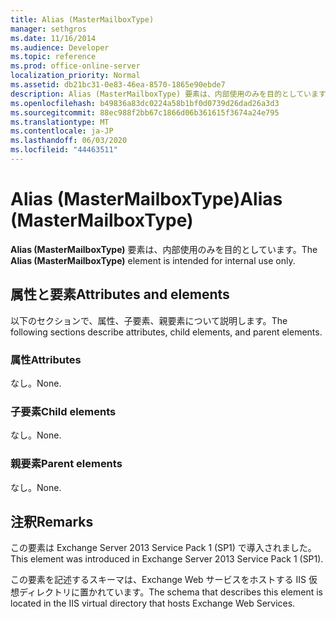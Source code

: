 ```yaml
---
title: Alias (MasterMailboxType)
manager: sethgros
ms.date: 11/16/2014
ms.audience: Developer
ms.topic: reference
ms.prod: office-online-server
localization_priority: Normal
ms.assetid: db21bc31-0e83-46ea-8570-1865e90ebde7
description: Alias (MasterMailboxType) 要素は、内部使用のみを目的としています。
ms.openlocfilehash: b49836a83dc0224a58b1bf0d0739d26dad26a3d3
ms.sourcegitcommit: 88ec988f2bb67c1866d06b361615f3674a24e795
ms.translationtype: MT
ms.contentlocale: ja-JP
ms.lasthandoff: 06/03/2020
ms.locfileid: "44463511"
---
```

# <a name="alias-mastermailboxtype"></a><span data-ttu-id="f41d8-103">Alias (MasterMailboxType)</span><span class="sxs-lookup"><span data-stu-id="f41d8-103">Alias (MasterMailboxType)</span></span>

<span data-ttu-id="f41d8-104">**Alias (MasterMailboxType)** 要素は、内部使用のみを目的としています。</span><span class="sxs-lookup"><span data-stu-id="f41d8-104">The **Alias (MasterMailboxType)** element is intended for internal use only.</span></span> 

## <a name="attributes-and-elements"></a><span data-ttu-id="f41d8-105">属性と要素</span><span class="sxs-lookup"><span data-stu-id="f41d8-105">Attributes and elements</span></span>

<span data-ttu-id="f41d8-106">以下のセクションで、属性、子要素、親要素について説明します。</span><span class="sxs-lookup"><span data-stu-id="f41d8-106">The following sections describe attributes, child elements, and parent elements.</span></span>
  
### <a name="attributes"></a><span data-ttu-id="f41d8-107">属性</span><span class="sxs-lookup"><span data-stu-id="f41d8-107">Attributes</span></span>

<span data-ttu-id="f41d8-108">なし。</span><span class="sxs-lookup"><span data-stu-id="f41d8-108">None.</span></span>
  
### <a name="child-elements"></a><span data-ttu-id="f41d8-109">子要素</span><span class="sxs-lookup"><span data-stu-id="f41d8-109">Child elements</span></span>

<span data-ttu-id="f41d8-110">なし。</span><span class="sxs-lookup"><span data-stu-id="f41d8-110">None.</span></span>
  
### <a name="parent-elements"></a><span data-ttu-id="f41d8-111">親要素</span><span class="sxs-lookup"><span data-stu-id="f41d8-111">Parent elements</span></span>

<span data-ttu-id="f41d8-112">なし。</span><span class="sxs-lookup"><span data-stu-id="f41d8-112">None.</span></span>
  
## <a name="remarks"></a><span data-ttu-id="f41d8-113">注釈</span><span class="sxs-lookup"><span data-stu-id="f41d8-113">Remarks</span></span>

<span data-ttu-id="f41d8-114">この要素は Exchange Server 2013 Service Pack 1 (SP1) で導入されました。</span><span class="sxs-lookup"><span data-stu-id="f41d8-114">This element was introduced in Exchange Server 2013 Service Pack 1 (SP1).</span></span>
  
<span data-ttu-id="f41d8-115">この要素を記述するスキーマは、Exchange Web サービスをホストする IIS 仮想ディレクトリに置かれています。</span><span class="sxs-lookup"><span data-stu-id="f41d8-115">The schema that describes this element is located in the IIS virtual directory that hosts Exchange Web Services.</span></span>
  

